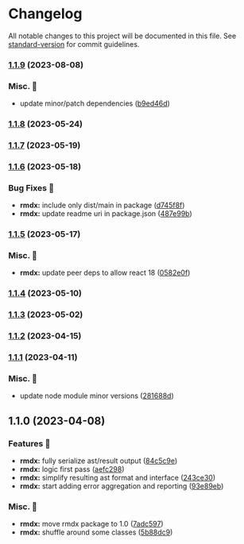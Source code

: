 # Changelog

All notable changes to this project will be documented in this file. See [standard-version](https://github.com/conventional-changelog/standard-version) for commit guidelines.

### [1.1.9](https://github.com/carbon-design-system/carbon-platform/compare/@carbon-platform/rmdx@1.1.8...@carbon-platform/rmdx@1.1.9) (2023-08-08)


### Misc. 🔮

* update minor/patch dependencies ([b9ed46d](https://github.com/carbon-design-system/carbon-platform/commit/b9ed46d981fec5059c37aad912c654459f397dfa))

### [1.1.8](https://github.com/carbon-design-system/carbon-platform/compare/@carbon-platform/rmdx@1.1.7...@carbon-platform/rmdx@1.1.8) (2023-05-24)

### [1.1.7](https://github.com/carbon-design-system/carbon-platform/compare/@carbon-platform/rmdx@1.1.6...@carbon-platform/rmdx@1.1.7) (2023-05-19)

### [1.1.6](https://github.com/carbon-design-system/carbon-platform/compare/@carbon-platform/rmdx@1.1.5...@carbon-platform/rmdx@1.1.6) (2023-05-18)


### Bug Fixes 🐛

* **rmdx:** include only dist/main in package ([d745f8f](https://github.com/carbon-design-system/carbon-platform/commit/d745f8f4211a955558f93f3806e403a852447585))
* **rmdx:** update readme uri in package.json ([487e99b](https://github.com/carbon-design-system/carbon-platform/commit/487e99bb947d04c77cd4cbf1558e5307f55d146d))

### [1.1.5](https://github.com/carbon-design-system/carbon-platform/compare/@carbon-platform/rmdx@1.1.4...@carbon-platform/rmdx@1.1.5) (2023-05-17)


### Misc. 🔮

* **rmdx:** update peer deps to allow react 18 ([0582e0f](https://github.com/carbon-design-system/carbon-platform/commit/0582e0f1135955bc3fa2e0b11f7b7da55db0e89b))

### [1.1.4](https://github.com/carbon-design-system/carbon-platform/compare/@carbon-platform/rmdx@1.1.3...@carbon-platform/rmdx@1.1.4) (2023-05-10)

### [1.1.3](https://github.com/carbon-design-system/carbon-platform/compare/@carbon-platform/rmdx@1.1.2...@carbon-platform/rmdx@1.1.3) (2023-05-02)

### [1.1.2](https://github.com/carbon-design-system/carbon-platform/compare/@carbon-platform/rmdx@1.1.1...@carbon-platform/rmdx@1.1.2) (2023-04-15)

### [1.1.1](https://github.com/carbon-design-system/carbon-platform/compare/@carbon-platform/rmdx@1.1.0...@carbon-platform/rmdx@1.1.1) (2023-04-11)


### Misc. 🔮

* update node module minor versions ([281688d](https://github.com/carbon-design-system/carbon-platform/commit/281688deeefd949e78df6d9f903a6b8092ebd947))

## 1.1.0 (2023-04-08)


### Features 🌟

* **rmdx:** fully serialize ast/result output ([84c5c9e](https://github.com/carbon-design-system/carbon-platform/commit/84c5c9e4734b0c7cfba8b28f8aaec68853ea1926))
* **rmdx:** logic first pass ([aefc298](https://github.com/carbon-design-system/carbon-platform/commit/aefc29878d8d6bfe7a998a8ea11953629abb92f3))
* **rmdx:** simplify resulting ast format and interface ([243ce30](https://github.com/carbon-design-system/carbon-platform/commit/243ce301e2d0cac8c0d5c945df36f191a3bb0529))
* **rmdx:** start adding error aggregation and reporting ([93e89eb](https://github.com/carbon-design-system/carbon-platform/commit/93e89ebc7c37a2bcd7af3122848e387630776112))


### Misc. 🔮

* **rmdx:** move rmdx package to 1.0 ([7adc597](https://github.com/carbon-design-system/carbon-platform/commit/7adc5978a23a20a866e94e72afab9d6cdb3e9d67))
* **rmdx:** shuffle around some classes ([5b88dc9](https://github.com/carbon-design-system/carbon-platform/commit/5b88dc9483c88f20267db0e624f5e010f86cab69))
